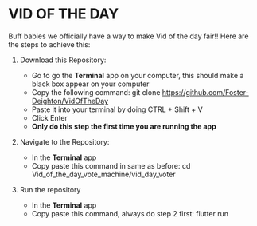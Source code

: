 ﻿# VID OF THE DAY 

 Buff babies we officially have a way to make Vid of the day fair!! Here are the steps to achieve this:

 1) Download this Repository:
    - Go to go the **Terminal** app on your computer, this should make a black box appear on your computer 
    - Copy the following command: git clone https://github.com/Foster-Deighton/VidOfTheDay
    - Paste it into your terminal by doing CTRL + Shift + V
    - Click Enter
    - **Only do this step the first time you are running the app**

 2) Navigate to the Repository:
    - In the **Terminal** app
    - Copy paste this command in same as before: cd Vid_of_the_day_vote_machine/vid_day_voter
   
 3) Run the repository
    - In the **Terminal** app
    - Copy paste this command, always do step 2 first: flutter run 
      
